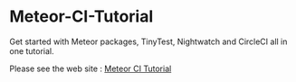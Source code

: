 # Meteor-CI-Tutorial

Get started with Meteor packages, TinyTest, Nightwatch and CircleCI all in one tutorial.

Please see the web site : [Meteor CI Tutorial](https://martinhbramwell.github.io/Meteor-CI-Tutorial/)

